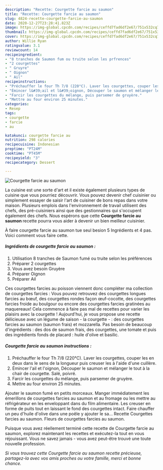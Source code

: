 ```yaml
---
description: "Recette: Courgette farcie au saumon"
title: "Recette: Courgette farcie au saumon"
slug: 4824-recette-courgette-farcie-au-saumon
date: 2020-12-27T23:28:41.823Z
image: https://img-global.cpcdn.com/recipes/ceffd7fad6df2e67/751x532cq70/courgette-farcie-au-saumon-photo-principale-de-la-recette.jpg
thumbnail: https://img-global.cpcdn.com/recipes/ceffd7fad6df2e67/751x532cq70/courgette-farcie-au-saumon-photo-principale-de-la-recette.jpg
cover: https://img-global.cpcdn.com/recipes/ceffd7fad6df2e67/751x532cq70/courgette-farcie-au-saumon-photo-principale-de-la-recette.jpg
author: Willie Ryan
ratingvalue: 3.1
reviewcount: 14
recipeingredient:
- "8 tranches de Saumon fum ou truite selon les prfrences"
- "2 courgettes"
- " Gruyre"
- " Oignon"
- " Ail"
recipeinstructions:
- "Préchauffer le four Th 7/8 (220°C). Laver les courgettes, couper les en deux dans le sens de la longueur puis creuser les à l&#39;aide d&#39;une cuillère."
- "Émincer l&#39;ail et l&#39;oignon, Découper le saumon et mélanger le tout à la chair de courgette. Salé, poivré."
- "Farcir les courgettes du mélange, puis parsemer de gruyère."
- "Mettre au four environ 25 minutes."
categories:
- Resep
tags:
- courgette
- farcie
- au

katakunci: courgette farcie au 
nutrition: 298 calories
recipecuisine: Indonesian
preptime: "PT24M"
cooktime: "PT45M"
recipeyield: "3"
recipecategory: Dessert

---
```



![Courgette farcie au saumon](https://img-global.cpcdn.com/recipes/ceffd7fad6df2e67/751x532cq70/courgette-farcie-au-saumon-photo-principale-de-la-recette.jpg)

La cuisine est une sorte d'art et il existe également plusieurs types de cuisine que vous pourriez découvrir. Vous pouvez devenir chef cuisinier ou simplement essayer de saisir l'art de cuisiner de bons repas dans votre maison. Plusieurs emplois dans l'environnement de travail utilisent des chefs, des pré-cuisiniers ainsi que des gestionnaires qui s'occupent également des chefs. Nous espérons que cette <strong> Courgette farcie au saumon </strong> recette pourra vous aider à devenir un bien meilleur cuisinier.

<!--inarticleads1-->

À faire courgette farcie au saumon tue seul besion 5 Ingrédients et 4 pas. Voici comment vous faire cette.

##### Ingrédients de courgette farcie au saumon :

1. Utilisation 8 tranches de Saumon fumé ou truite selon les préférences
1. Préparer 2 courgettes
1. Vous avez besoin  Gruyère
1. Préparer  Oignon
1. Préparer  Ail


Ces courgettes farcies au poisson viennent donc compléter ma collection de courgettes farcies : Vous pouvez retrouvez des courgettes longues farcies au bœuf, des courgettes rondes façon œuf-cocotte, des courgettes farcies froide au boulgour ou encore des courgettes farcies gratinées au maquereaux! Cela commence à faire pas mal de recettes pour varier les plaisirs avec la courgette ! Aujourd&#39;hui, je vous propose une recette délicieuse avec un légume de saison - la courgette - : des courgettes farcies au saumon (saumon frais) et mozzarella. Pas besoin de beaucoup d&#39;ingrédients : des dos de saumon frais, des courgettes, une tomate et puis des ingrédients fonds de placard : huile d&#39;olive et basilic. 

<!--inarticleads2-->

##### Courgette farcie au saumon instructions :

1. Préchauffer le four Th 7/8 (220°C). Laver les courgettes, couper les en deux dans le sens de la longueur puis creuser les à l&#39;aide d&#39;une cuillère.
1. Émincer l&#39;ail et l&#39;oignon, Découper le saumon et mélanger le tout à la chair de courgette. Salé, poivré.
1. Farcir les courgettes du mélange, puis parsemer de gruyère.
1. Mettre au four environ 25 minutes.


Ajouter le saumon fumé en petits morceaux. Manger immédiatement les émerillons de courgettes farcies au saumon et au fromage ou les mettre au réfrigérateur en les enveloppant dans du film alimentaire. Les creuser en forme de puits tout en laissant le fond des courgettes intact. Faire chauffer un peu d&#39;huile d&#39;olive dans une poêle y ajouter le sa… Recette Courgettes farcies au saumon. Fleurs de courgettes farcies au saumon. 

<!--inarticleads1-->

<p>
Puisque vous avez réellement terminé cette recette de Courgette farcie au saumon, explorez maintenant les recettes et exécutez-la tout en vous réjouissant. Vous ne savez jamais - vous avez peut-être trouvé une toute nouvelle profession.
</p>

<p>
<i>Si vous trouvez cette Courgette farcie au saumon recette précieuse, partagez-la avec vos amis proches ou votre famille, merci et bonne chance.</i>
</p>
